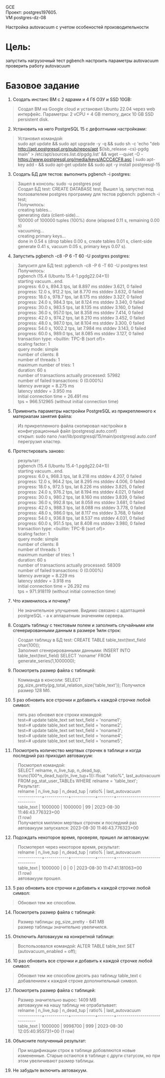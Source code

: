 GCE   
Проект: postgres197605.  
VM postgres-dz-08

Настройка autovacuum с учетом особеностей производительности

# Цель:
запустить нагрузочный тест pgbench
настроить параметры autovacuum
проверить работу autovacuum  

# Базовое задание 

1. Создать инстанс ВМ с 2 ядрами и 4 Гб ОЗУ и SSD 10GB:    
> Создал ВМ на Google cloud и установил Ubuntu 22.04 через web интерфейс. Параметры: 2 vCPU + 4 GB memory, диск 10 GB SSD persistent disk.    

2. Установить на него PostgreSQL 15 с дефолтными настройками:
> Установил командой:    
> sudo apt update && sudo apt upgrade -y -q && sudo sh -c 'echo "deb http://apt.postgresql.org/pub/repos/apt $(lsb_release -cs)-pgdg main" > /etc/apt/sources.list.d/pgdg.list' && wget --quiet -O - https://www.postgresql.org/media/keys/ACCC4CF8.asc | sudo apt-key add - && sudo apt-get update && sudo apt -y install postgresql-15    

3. Создать БД для тестов: выполнить pgbench -i postgres:
> Зашел в консоль: sudo -u postgres psql    
> Создал БД test: CREATE DATABASE test; 
> Вышел \q, запустил под ползователем postgres  программу для тестов pgbench: pgbench -i test;                
> Получилось:            
> creating tables...    
> generating data (client-side)...     
> 100000 of 100000 tuples (100%) done (elapsed 0.11 s, remaining 0.00 s)    
> vacuuming...    
> creating primary keys...     
> done in 0.54 s (drop tables 0.00 s, create tables 0.01 s, client-side generate 0.41 s, vacuum 0.05 s, primary keys 0.07 s).      

4. Запустить pgbench -c8 -P 6 -T 60 -U postgres postgres: 
> Запуситл для БД test: pgbench -c8 -P 6 -T 60 -U postgres test    
> Получилось:     
> pgbench (15.4 (Ubuntu 15.4-1.pgdg22.04+1))    
> starting vacuum...end.    
> progress: 6.0 s, 894.3 tps, lat 8.897 ms stddev 3.621, 0 failed     
> progress: 12.0 s, 912.2 tps, lat 8.770 ms stddev 3.632, 0 failed      
> progress: 18.0 s, 978.7 tps, lat 8.175 ms stddev 3.327, 0 failed       
> progress: 24.0 s, 984.3 tps, lat 8.124 ms stddev 3.340, 0 failed      
> progress: 30.0 s, 983.5 tps, lat 8.135 ms stddev 3.160, 0 failed      
> progress: 36.0 s, 957.0 tps, lat 8.358 ms stddev 7.414, 0 failed          
> progress: 42.0 s, 974.2 tps, lat 8.210 ms stddev 3.452, 0 failed       
> progress: 48.0 s, 987.0 tps, lat 8.104 ms stddev 3.300, 0 failed       
> progress: 54.0 s, 1002.2 tps, lat 7.984 ms stddev 3.143, 0 failed       
> progress: 60.0 s, 989.0 tps, lat 8.085 ms stddev 3.127, 0 failed      
> transaction type: <builtin: TPC-B (sort of)>       
> scaling factor: 1      
> query mode: simple       
> number of clients: 8      
> number of threads: 1      
> maximum number of tries: 1      
> duration: 60 s      
> number of transactions actually processed: 57982      
> number of failed transactions: 0 (0.000%)       
> latency average = 8.275 ms      
> latency stddev = 3.950 ms      
> initial connection time = 26.491 ms       
> tps = 966.512965 (without initial connection time)       

5. Применить параметры настройки PostgreSQL из прикрепленного к материалам занятия файла:    
> Из прикрепленного файла скопировал настройки в конфигурационный файл (postgresql.auto.conf)   
> открыл: sudo nano /var/lib/postgresql/15/main/postgresql.auto.conf 
> перегрузил кластер.        

6. Протестировать заново:    
> результат:      
> pgbench (15.4 (Ubuntu 15.4-1.pgdg22.04+1))    
> starting vacuum...end.    
> progress: 6.0 s, 968.3 tps, lat 8.218 ms stddev 4.207, 0 failed    
> progress: 12.0 s, 964.2 tps, lat 8.295 ms stddev 4.006, 0 failed  
> progress: 18.0 s, 972.5 tps, lat 8.226 ms stddev 3.825, 0 failed     
> progress: 24.0 s, 976.2 tps, lat 8.194 ms stddev 4.021, 0 failed     
> progress: 30.0 s, 980.2 tps, lat 8.160 ms stddev 3.839, 0 failed     
> progress: 36.0 s, 992.8 tps, lat 8.058 ms stddev 3.681, 0 failed    
> progress: 42.0 s, 988.3 tps, lat 8.088 ms stddev 3.778, 0 failed    
> progress: 48.0 s, 986.0 tps, lat 8.117 ms stddev 3.768, 0 failed     
> progress: 54.0 s, 936.8 tps, lat 8.537 ms stddev 4.031, 0 failed      
> progress: 60.0 s, 951.5 tps, lat 8.408 ms stddev 3.980, 0 failed     
> transaction type: <builtin: TPC-B (sort of)>      
> scaling factor: 1      
> query mode: simple       
> number of clients: 8      
> number of threads: 1      
> maximum number of tries: 1     
> duration: 60 s     
> number of transactions actually processed: 58309     
> number of failed transactions: 0 (0.000%)     
> latency average = 8.229 ms     
> latency stddev = 3.918 ms     
> initial connection time = 26.292 ms     
> tps = 971.918119 (without initial connection time)    

7. Что изменилось и почему?
> Не значительное улучшение. Видимо связано с адаптацией postgreSQL - a к аппаратным значениям сервера.     

8. Создать таблицу с текстовым полем и заполнить случайными или сгенерированными данным в размере 1млн строк:
> Создал таблицу в БД test:  CREATE TABLE table_text(text_field char(100));    
> Заполнил сгенерированными данными: INSERT INTO table_text(text_field) SELECT 'noname' FROM generate_series(1,1000000);     

9. Посмотреть размер файла с таблицей:    
> Комманда в консоли: SELECT pg_size_pretty(pg_total_relation_size('table_text'));
> Получился размер 128 Мб.       

10. 5 раз обновить все строчки и добавить к каждой строчке любой символ:     
> пять раз обновил все строки командой:       
> test=# update table_text set text_field = 'noname1';      
> test=# update table_text set text_field = 'noname2';     
> test=# update table_text set text_field = 'noname3';     
> test=# update table_text set text_field = 'noname4';     
> test=# update table_text set text_field = 'noname5';            

11. Посмотреть количество мертвых строчек в таблице и когда последний раз приходил автовакуум:
> Посмотрел командой:           
> SELECT relname, n_live_tup, n_dead_tup, trunc(100*n_dead_tup/(n_live_tup+1))::float "ratio%", last_autovacuum FROM pg_stat_user_TABLEs WHERE relname = 'table_text';             
> Результат:             
>   relname   | n_live_tup | n_dead_tup | ratio% |        last_autovacuum           
------------+------------+------------+--------+-------------------------------          
 table_text |    1000000 |    1000000 |     99 | 2023-08-30 11:46:43.776323+00          
(1 row)              
> Получается миллион мертвых строчек и последний раз автовакуум запускался: 2023-08-30 11:46:43.776323+00         

12. Подождать некоторое время, проверяя, пришел ли автовакуум:      
> Посмотерел через некоторое время, результат:      
> relname   | n_live_tup | n_dead_tup | ratio% |        last_autovacuum            
------------+------------+------------+--------+-------------------------------      
 table_text |    1000000 |          0 |      0 | 2023-08-30 11:47:41.181063+00           
(1 row)          
> автовакуум прошел.      

13. 5 раз обновить все строчки и добавить к каждой строчке любой символ:
> Обновил тем же способом.

14. Посмотреть размер файла с таблицей:
> Размер таблицы:  pg_size_pretty - 641 MB   
> размер таблицы значительно увеличился.     

15. Отключить Автовакуум на конкретной таблице:
> Воспользовался командой: ALTER TABLE table_text SET (autovacuum_enabled = off);    

16. 10 раз обновить все строчки и добавить к каждой строчке любой символ:
>  Обновил тем же способом десять раз таблицу table_text с добавлением к каждой строке дополнительный символ.        

17. Посмотреть размер файла с таблицей:     
> Размер значительно вырос: 1409 MB          
> автовакуум на нашу таблицу не отрабатывает:       
>   relname   | n_live_tup | n_dead_tup | ratio% |        last_autovacuum            
------------+------------+------------+--------+-------------------------------      
 table_text |    1000000 |    9998700 |    999 | 2023-08-30 12:05:40.955731+00
(1 row)             

18. Объясните полученный результат:     
> При модификации строк в таблице добовляются новые измененные. Старые остаются в таблице с други статусом, но при этом увеличивают размер таблицы.       

19. Не забудьте включить автовакуум.

